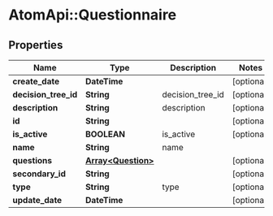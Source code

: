 # AtomApi::Questionnaire

## Properties
Name | Type | Description | Notes
------------ | ------------- | ------------- | -------------
**create_date** | **DateTime** |  | [optional] 
**decision_tree_id** | **String** | decision_tree_id | [optional] 
**description** | **String** | description | [optional] 
**id** | **String** |  | [optional] 
**is_active** | **BOOLEAN** | is_active | [optional] 
**name** | **String** | name | 
**questions** | [**Array&lt;Question&gt;**](Question.md) |  | [optional] 
**secondary_id** | **String** |  | [optional] 
**type** | **String** | type | [optional] 
**update_date** | **DateTime** |  | [optional] 


